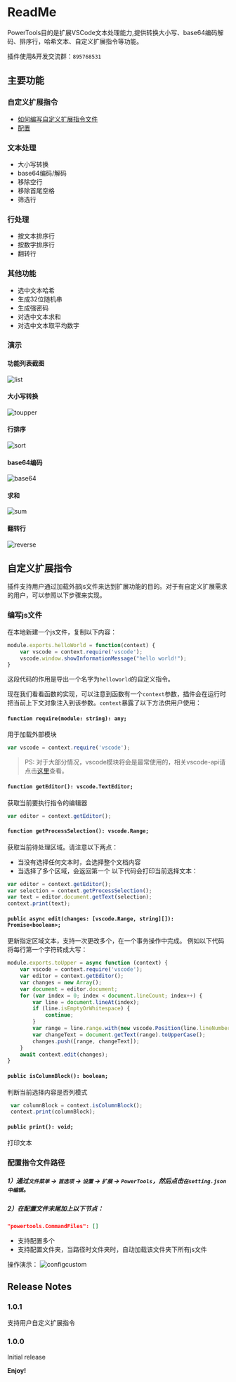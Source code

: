# ReadMe

PowerTools目的是扩展VSCode文本处理能力,提供转换大小写、base64编码解码、排序行，哈希文本、自定义扩展指令等功能。 

插件使用&开发交流群：`895768531`

## 主要功能

### 自定义扩展指令
- [如何编写自定义扩展指令文件](#编写js文件)
- [配置](#配置指令文件路径)
### 文本处理

- 大小写转换
- base64编码/解码
- 移除空行
- 移除首尾空格
- 筛选行

### 行处理
- 按文本排序行
- 按数字排序行
- 翻转行

### 其他功能
- 选中文本哈希
- 生成32位随机串
- 生成强密码
- 对选中文本求和
- 对选中文本取平均数字

### 演示
#### 功能列表截图
![list](https://github.com/yanzf0417/assets/blob/master/powertools/list.png?raw=true)

#### 大小写转换
![toupper](https://github.com/yanzf0417/assets/blob/master/powertools/toupper.gif?raw=true)

#### 行排序
![sort](https://github.com/yanzf0417/assets/blob/master/powertools/sort.gif?raw=true)

#### base64编码
![base64](https://github.com/yanzf0417/assets/blob/master/powertools/base64.gif?raw=true)

#### 求和
![sum](https://github.com/yanzf0417/assets/blob/master/powertools/sum.gif?raw=true)

#### 翻转行
![reverse](https://github.com/yanzf0417/assets/blob/master/powertools/reverse.gif?raw=true)


## 自定义扩展指令
插件支持用户通过加载外部js文件来达到扩展功能的目的。对于有自定义扩展需求的用户，可以参照以下步骤来实现。

### 编写js文件
在本地新建一个js文件，复制以下内容：
```javascript
module.exports.helloWorld = function(context) {
    var vscode = context.require('vscode');
    vscode.window.showInformationMessage("hello world!");
}
```
这段代码的作用是导出一个名字为`helloworld`的自定义指令。

现在我们看看函数的实现，可以注意到函数有一个`context`参数，插件会在运行时把当前上下文对象注入到该参数。`context`暴露了以下方法供用户使用：
#### `function require(module: string): any;`
用于加载外部模块
```javascript
var vscode = context.require('vscode');
```
> PS: 对于大部分情况，vscode模块将会是最常使用的，相关vscode-api请点击[这里](https://code.visualstudio.com/api/references/vscode-api)查看。

#### `function getEditor(): vscode.TextEditor;`
获取当前要执行指令的编辑器
```javascript
var editor = context.getEditor();
```

#### `function getProcessSelection(): vscode.Range;`
获取当前待处理区域。请注意以下两点：
- 当没有选择任何文本时，会选择整个文档内容
- 当选择了多个区域，会返回第一个
以下代码会打印当前选择文本：
```javascript 
var editor = context.getEditor();
var selection = context.getProcessSelection();
var text = editor.document.getText(selection);
context.print(text);
```

#### `public async edit(changes: [vscode.Range, string][]): Promise<boolean>;`
更新指定区域文本，支持一次更改多个，在一个事务操作中完成。
例如以下代码将每行第一个字符转成大写：
```javascript
module.exports.toUpper = async function (context) {
    var vscode = context.require('vscode');
    var editor = context.getEditor();
    var changes = new Array();
    var document = editor.document;
    for (var index = 0; index < document.lineCount; index++) {
        var line = document.lineAt(index);
        if (line.isEmptyOrWhitespace) {
            continue;
        }
        var range = line.range.with(new vscode.Position(line.lineNumber, 0), new vscode.Position(line.lineNumber, 1));
        var changeText = document.getText(range).toUpperCase();
        changes.push([range, changeText]);
    }
    await context.edit(changes);
}
```
#### `public isColumnBlock(): boolean;`
判断当前选择内容是否列模式

```javascript
 var columnBlock = context.isColumnBlock();
 context.print(columnBlock);
```

#### `public print(): void;`
打印文本


### 配置指令文件路径
##### 1）通过`文件菜单` -> `首选项` -> `设置` -> `扩展` -> `PowerTools`，然后点击`在setting.json中编辑`。
##### 2）在配置文件末尾加上以下节点：
```json
"powertools.CommandFiles": []
```
- 支持配置多个
- 支持配置文件夹，当路径时文件夹时，自动加载该文件夹下所有js文件
  
操作演示：
![configcustom](https://github.com/yanzf0417/assets/blob/master/powertools/configcustom.gif?raw=true)

## Release Notes 

### 1.0.1

支持用户自定义扩展指令

### 1.0.0

Initial release
 
**Enjoy!**

